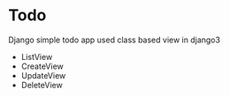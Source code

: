 # Todo
Django simple todo app used class based view in django3

* ListView
* CreateView
* UpdateView
* DeleteView

